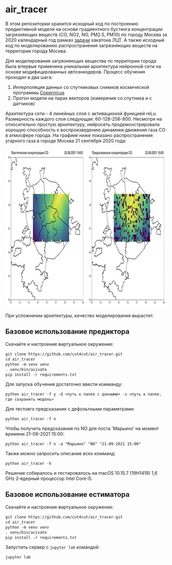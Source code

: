 # air_tracer

В этом репозитории хранится исходный код по построению предиктивной модели на основе градиентного бустинга концентрации загрязняющих веществ (CO, NO2, NO, PM2.5, PM10) по городу Москва за 2020 календарный год рамках [задачи](https://leaders2021.innoagency.ru/04/) хакатона ЛЦТ. А также исходный код по моделированию распространения загрязняющих веществ на территории города Москва.

Для моделирования загрязняющих вещества по территории города была впервые применена уникальная архитектура нейронной сети на основе модифицированных автоэнкодеров. Процесс обучения проходил в два шага:

1. Интерполяция данных со спутниковых снимков космической программы [Copernicus](https://ads.atmosphere.copernicus.eu/#!/home)
2. Прогон модели на парах векторов (измерения со спутника и с датчиков)

Архитектура сети - 4 линейных слоя с активационой функцией reLu. Размерность каждого слоя следующая: 60-128-256-800. Несмотря на относительно простую архитектуру, нейросеть продемонстрировала хорошую способность к воспроизведению динамики движения газа СО в атмосфере города. На графике ниже показано распространения угарного газа в городе Москва 21 сентября 2020 года:

<p align="center">
<img align="middle" src="./report/gifs/pollution_simulation_neuronet.gif" alt="Simulation Demo" width="800" height="500" />
</p>

При усложнении архитектуры, качество моделирования вырастит.

## Базовое использование предиктора

Скачайте и настроение виртуальное окружение: 

```terminal
git clone https://github.com/cut4cut/air_tracer.git
cd air_tracer
python -m venv venv
. venv/bin/acivate
pip install -r requirements.txt
```

Для запуска обучения достаточно ввести комманду:

```terminal
python air_tracer -f y -d <путь к папке с данными> -s <путь к папке, где сохранить модель>
```

Для тестовго предсказания c дефольтными параметрами:

```terminal
python air_tracer -f n
```

Чтобы получить предсказания по NO для поста 'Марьино' на момент времени 21-09-2021 15:00:

```terminal
python air_tracer -f n -a "Марьино" "NO" "21-09-2021 15:00"
```

Также можно запросить описание всех комманд:

```terminal
python air_tracer -h
```
Решение собиралось и тестировалось на macOS 10.15.7 (19H1419) 1,6 GHz 2‑ядерный процессор Intel Core i5.

## Базовое использование естиматора

Скачайте и настроение виртуальное окружение: 

```terminal
git clone https://github.com/cut4cut/air_tracer.git
cd air_tracer
python -m venv venv
. venv/bin/acivate
pip install -r requirements.txt
```

Запустить сервер с `jupyter lab` командой:

```terminal
jupyter lab
```

